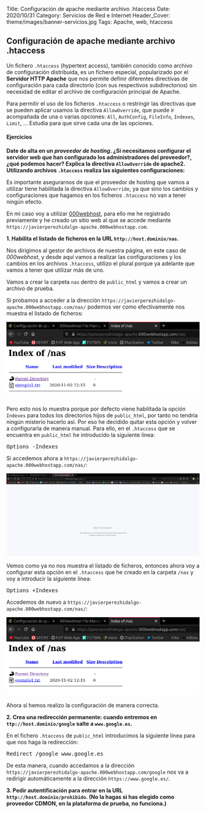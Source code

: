 Title: Configuración de apache mediante archivo .htaccess
Date: 2020/10/31
Category: Servicios de Red e Internet
Header_Cover: theme/images/banner-servicios.jpg
Tags: Apache, web, htaccess

## Configuración de apache mediante archivo .htaccess

Un fichero `.htaccess` (hypertext access), también conocido como archivo de configuración distribuida, es un fichero especial, popularizado por el **Servidor HTTP Apache** que nos permite definir diferentes directivas de configuración para cada directorio (con sus respectivos subdirectorios) sin necesidad de editar el archivo de configuración principal de Apache.

Para permitir el uso de los ficheros `.htaccess` o restringir las directivas que se pueden aplicar usamos la directiva `AllowOverride`, que puede ir acompañada de una o varias opciones: `All`, `AuthConfig`, `FileInfo`, `Indexes`, `Limit`, … Estudia para que sirve cada una de las opciones.

#### Ejercicios

**Date de alta en un *proveedor de hosting*. ¿Si necesitamos configurar el servidor web que han configurado los administradores del proveedor?, ¿qué podemos hacer? Explica la directiva `AllowOverride` de apache2. Utilizando archivos `.htaccess` realiza las siguientes configuraciones:**

Es importante asegurarnos de que el proveedor de hosting que vamos a utilizar tiene habilitada la directiva `AllowOverride`, ya que sino los cambios y configuraciones que hagamos en los ficheros `.htaccess` no van a tener ningún efecto.

En mi caso voy a utilizar [000webhost](https://www.000webhost.com/), para ello me he registrado previamente y he creado un sitio web al que se accede mediante `https://javierperezhidalgo-apache.000webhostapp.com`.

**1. Habilita el listado de ficheros en la URL `http://host.dominio/nas`.**

Nos dirigimos al gestor de archivos de nuestra página, en este caso de *000webhost*, y desde aquí vamos a realizar las configuraciones y los cambios en los archivos `.htaccess`, utilizo el plural porque ya adelante que vamos a tener que utilizar más de uno.

Vamos a crear la carpeta `nas` dentro de `public_html` y vamos a crear un archivo de prueba.

Si probamos a acceder a la dirección `https://javierperezhidalgo-apache.000webhostapp.com/nas/` podemos ver como efectivamente nos muestra el listado de ficheros:

![.](images/sri_configuracion_de_apache_mediante_archivo_htaccess/naspordefecto.png)

Pero esto nos lo muestra porque por defecto viene habilitada la opción `Indexes` para todos los directorios hijos de `public_html`, por tanto no tendría ningún misterio hacerlo así. Por eso he decidido quitar esta opción y volver a configurarla de manera manual. Para ello, en el `.htaccess` que se encuentra en `public_html` he introducido la siguiente línea:

<pre>
Options -Indexes
</pre>

Si accedemos ahora a `https://javierperezhidalgo-apache.000webhostapp.com/nas/`:

![.](images/sri_configuracion_de_apache_mediante_archivo_htaccess/nasdeshabilitada.png)

Vemos como ya no nos muestra el listado de ficheros, entonces ahora voy a configurar esta opción en el `.htaccess` que he creado en la carpeta `/nas` y voy a introducir la siguiente línea:

<pre>
Options +Indexes
</pre>

Accedemos de nuevo a `https://javierperezhidalgo-apache.000webhostapp.com/nas/`:

![.](images/sri_configuracion_de_apache_mediante_archivo_htaccess/nashabilitada.png)

Ahora sí hemos realizo la configuración de manera correcta.

**2. Crea una redirección permanente: cuando entremos en `ttp://host.dominio/google` salte a `www.google.es`.**

En el fichero `.htaccess` de `public_html` introducimos la siguiente línea para que nos haga la redirección:

<pre>
Redirect /google www.google.es
</pre>

De esta manera, cuando accedamos a la dirección `https://javierperezhidalgo-apache.000webhostapp.com/google` nos va a redirigir automáticamente a la dirección `https://www.google.es/`.

**3. Pedir autentificación para entrar en la URL `http://host.dominio/prohibido`. (No la hagas si has elegido como proveedor CDMON, en la plataforma de prueba, no funciona.)**
